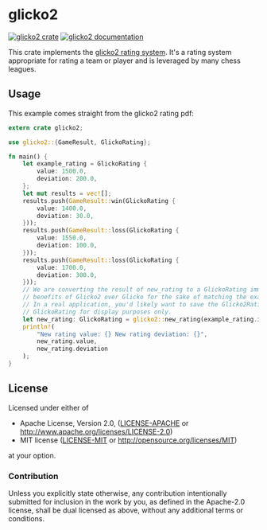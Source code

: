 # glicko2
[![glicko2 crate](https://img.shields.io/crates/v/glicko2.svg)](https://crates.io/crates/glicko2)
[![glicko2 documentation](https://docs.rs/glicko2/badge.svg)](https://docs.rs/glicko2)

This crate implements the [glicko2 rating system](http://www.glicko.net/glicko/glicko2.pdf). It's a rating system appropriate for rating a team or player and is leveraged by many chess leagues.
## Usage

This example comes straight from the glicko2 rating pdf:

```rust
extern crate glicko2;

use glicko2::{GameResult, GlickoRating};

fn main() {
    let example_rating = GlickoRating {
        value: 1500.0,
        deviation: 200.0,
    };
    let mut results = vec![];
    results.push(GameResult::win(GlickoRating {
        value: 1400.0,
        deviation: 30.0,
    }));
    results.push(GameResult::loss(GlickoRating {
        value: 1550.0,
        deviation: 100.0,
    }));
    results.push(GameResult::loss(GlickoRating {
        value: 1700.0,
        deviation: 300.0,
    }));
    // We are converting the result of new_rating to a GlickoRating immediately, throwing away the
    // benefits of Glicko2 over Glicko for the sake of matching the example in the glicko2 pdf.
    // In a real application, you'd likely want to save the Glicko2Rating and convert to
    // GlickoRating for display purposes only.
    let new_rating: GlickoRating = glicko2::new_rating(example_rating.into(), &results, 0.5).into();
    println!(
        "New rating value: {} New rating deviation: {}",
        new_rating.value,
        new_rating.deviation
    );
}

```

## License

Licensed under either of

 * Apache License, Version 2.0, ([LICENSE-APACHE](LICENSE-APACHE) or http://www.apache.org/licenses/LICENSE-2.0)
 * MIT license ([LICENSE-MIT](LICENSE-MIT) or http://opensource.org/licenses/MIT)

at your option.

### Contribution

Unless you explicitly state otherwise, any contribution intentionally submitted
for inclusion in the work by you, as defined in the Apache-2.0 license, shall be dual licensed as above, without any
additional terms or conditions.
